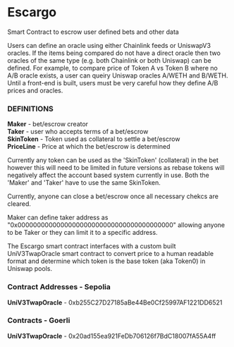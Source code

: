 # Escargo
Smart Contract to escrow user defined bets and other data

Users can define an oracle using either Chainlink feeds or UniswapV3 oracles.  If the items being compared do not have a direct oracle then two oracles of the same type (e.g. both Chainlink or both Uniswap) can be defined.  For example, to compare price of Token A vs Token B where no A/B oracle exists, a user can queiry Uniswap oracles A/WETH and B/WETH.  Until a front-end is built, users must be very careful how they define A/B prices and oracles.

### DEFINITIONS
**Maker** - bet/escrow creator  
**Taker** - user who accepts terms of a bet/escrow  
**SkinToken** - Token used as collateral to settle a bet/escrow  
**PriceLine** - Price at which the bet/escrow is determined  

Currently any token can be used as the 'SkinToken' (collateral) in the bet however this will need to be limited in future versions as rebase tokens will negatively affect the account based system currently in use.  Both the 'Maker' and 'Taker' have to use the same SkinToken.

Currently, anyone can close a bet/escrow once all necessary chekcs are cleared.  

Maker can define taker address as "0x0000000000000000000000000000000000000000" allowing anyone to be Taker or they can limit it to a specific address.

The Escargo smart contract interfaces with a custom built UniV3TwapOracle smart contract to convert price to a human readable format and determine which token is the base token (aka Token0) in Uniswap pools.

### Contract Addresses - Sepolia
**UniV3TwapOracle** - 0xb255C27D27185aBe44Be0Cf25997AF1221DD6521

### Contracts - Goerli
**UniV3TwapOracle** - 0x20ad155ea921FeDb706126f7BdC18007fA55A4ff
